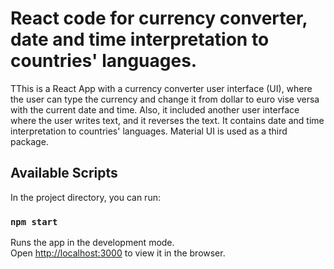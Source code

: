 # React code for currency converter, date and time interpretation to countries' languages.

TThis is a React App with a  currency converter user interface (UI), where the user can type the currency and change it from dollar to euro vise versa with the current date and time. Also, it included another user interface where the user writes text, and it reverses the text. It contains date and time interpretation to countries' languages.   Material UI is used as a third package.

## Available Scripts

In the project directory, you can run:

### `npm start`

Runs the app in the development mode.\
Open [http://localhost:3000](http://localhost:3000) to view it in the browser.

